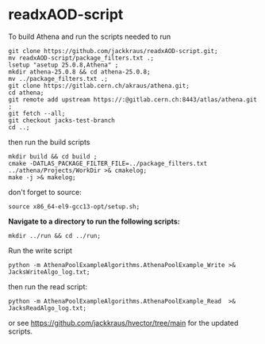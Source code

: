 # readxAOD-script

To build Athena and run the scripts needed to run

```
git clone https://github.com/jackkraus/readxAOD-script.git;
mv readxAOD-script/package_filters.txt .;
lsetup "asetup 25.0.8,Athena" ; 
mkdir athena-25.0.8 && cd athena-25.0.8; 
mv ../package_filters.txt .; 
git clone https://gitlab.cern.ch/akraus/athena.git; 
cd athena; 
git remote add upstream https://:@gitlab.cern.ch:8443/atlas/athena.git ;
git fetch --all;
git checkout jacks-test-branch
cd ..;
```

then run the build scripts
```
mkdir build && cd build ;
cmake -DATLAS_PACKAGE_FILTER_FILE=../package_filters.txt ../athena/Projects/WorkDir >& cmakelog;
make -j >& makelog;
```
don't forget to source:
```
source x86_64-el9-gcc13-opt/setup.sh;
```


**Navigate to a directory to run the following scripts:**

```
mkdir ../run && cd ../run;
```


Run the write script
```
python -m AthenaPoolExampleAlgorithms.AthenaPoolExample_Write >& JacksWriteAlgo_log.txt;
```
then run the read script: 
```
python -m AthenaPoolExampleAlgorithms.AthenaPoolExample_Read  >& JacksReadAlgo_log.txt;
```
or see https://github.com/jackkraus/hvector/tree/main for the updated scripts.
